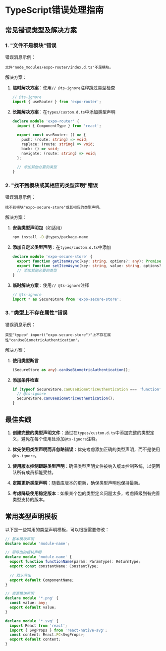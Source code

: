 # TypeScript错误处理指南

## 常见错误类型及解决方案

### 1. "文件不是模块"错误

错误消息示例：
```
文件"node_modules/expo-router/index.d.ts"不是模块。
```

解决方案：
1. **临时解决方案**：使用`// @ts-ignore`注释跳过类型检查
   ```typescript
   // @ts-ignore
   import { useRouter } from 'expo-router';
   ```

2. **长期解决方案**：在`types/custom.d.ts`中添加类型声明
   ```typescript
   declare module 'expo-router' {
     import { ComponentType } from 'react';
     
     export const useRouter: () => {
       push: (route: string) => void;
       replace: (route: string) => void;
       back: () => void;
       navigate: (route: string) => void;
     };
     
     // 添加其他必要的类型
   }
   ```

### 2. "找不到模块或其相应的类型声明"错误

错误消息示例：
```
找不到模块"expo-secure-store"或其相应的类型声明。
```

解决方案：
1. **安装类型声明包**（如适用）
   ```bash
   npm install -D @types/package-name
   ```

2. **添加自定义类型声明**：在`types/custom.d.ts`中添加
   ```typescript
   declare module 'expo-secure-store' {
     export function getItemAsync(key: string, options?: any): Promise<string | null>;
     export function setItemAsync(key: string, value: string, options?: any): Promise<void>;
     // 添加其他必要的类型
   }
   ```

3. **临时解决方案**：使用`// @ts-ignore`注释
   ```typescript
   // @ts-ignore
   import * as SecureStore from 'expo-secure-store';
   ```

### 3. "类型上不存在属性"错误

错误消息示例：
```
类型"typeof import("expo-secure-store")"上不存在属性"canUseBiometricAuthentication"。
```

解决方案：
1. **使用类型断言**
   ```typescript
   (SecureStore as any).canUseBiometricAuthentication();
   ```

2. **添加条件检查**
   ```typescript
   if (typeof SecureStore.canUseBiometricAuthentication === 'function') {
     // @ts-ignore
     SecureStore.canUseBiometricAuthentication();
   }
   ```

## 最佳实践

1. **创建完整的类型声明文件**：通过在`types/custom.d.ts`中添加完整的类型定义，避免在每个使用处添加`@ts-ignore`注释。

2. **优先使用类型声明而非忽略错误**：优先考虑添加正确的类型声明，而不是使用`@ts-ignore`。

3. **使用版本控制跟踪类型声明**：确保类型声明文件被纳入版本控制系统，以便团队所有成员都能受益。

4. **定期更新类型声明**：随着库版本的更新，确保类型声明也保持最新。

5. **考虑降级使用稳定版本**：如果某个包的类型定义问题太多，考虑降级到有完善类型支持的版本。

## 常用类型声明模板

以下是一些常用的类型声明模板，可以根据需要修改：

```typescript
// 基本模块声明
declare module 'module-name';

// 带导出的模块声明
declare module 'module-name' {
  export function functionName(param: ParamType): ReturnType;
  export const constantName: ConstantType;
  
  // 默认导出
  export default ComponentName;
}

// 资源模块声明
declare module '*.png' {
  const value: any;
  export default value;
}

declare module '*.svg' {
  import React from 'react';
  import { SvgProps } from 'react-native-svg';
  const content: React.FC<SvgProps>;
  export default content;
}
``` 
